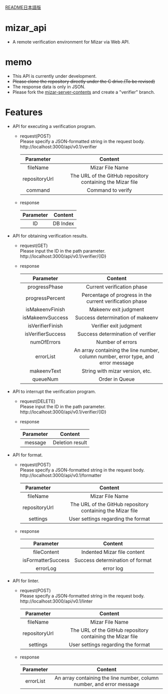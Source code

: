 [README日本語版](https://github.com/cIel104/mizar_api/blob/main/README-ja.md)
# mizar_api


* A remote verification environment for Mizar via Web API.
# memo
* This API is currently under development.
* ~~Please clone the repository directly under the C drive.(To be revised)~~
* The response data is only in JSON.
* Please fork the [mizar-server-contents](https://github.com/mimosa-project/mizar-server-contents) and create a "verifier" branch.
# Features
* API for executing a verification program.
  * request(POST)  
  Please specify a JSON-formatted string in the request body.  
    http://localhost:3000/api/v0.1/verifier
  
    |Parameter|Content|
    |:---:|:---:|
    |fileName|Mizar File Name|
    |repositoryUrl|The URL of the GitHub repository containing the Mizar file|
    |command|Command to verify|
  * response
  
    |Parameter|Content|
    |:---:|:---:|
    |ID|DB Index|
* API for obtaining verification results.
  * request(GET)  
  Please input the ID in the path parameter.  
    http://localhost:3000/api/v0.1/verifier/{ID}
  * response
 
    |Parameter|Content|
    |:---:|:---:|
    |progressPhase|Current verification phase|
    |progressPercent|Percentage of progress in the current verification phase|
    |isMakeenvFinish|Makeenv exit judgment|
    |isMakeenvSuccess|Success determination of makeenv|
    |isVerifierFinish|Verifier exit judgment|
    |isVerifierSuccess|Success determination of verifier|
    |numOfErrors|Number of errors|
    |errorList|An array containing the line number, column number, error type, and error message|
    |makeenvText|String with mizar version, etc.|
    |queueNum|Order in Queue|

* API to interrupt the verification program.
  * request(DELETE)  
  Please input the ID in the path parameter.  
    http://localhost:3000/api/v0.1/verifier/{ID}
  * response

    |Parameter|Content|
    |:---:|:---:|
    |message|Deletion result|
    
* API for format.
  * request(POST)  
  Please specify a JSON-formatted string in the request body.  
    http://localhost:3000/api/v0.1/formatter
  
    |Parameter|Content|
    |:---:|:---:|
    |fileName|Mizar File Name|
    |repositoryUrl|The URL of the GitHub repository containing the Mizar file|
    |settings|User settings regarding the format|
  * response
    
    |Parameter|Content|
    |:---:|:---:|
    |fileContent|Indented Mizar file content|
    |isFormatterSuccess|Success determination of format|
    |errorLog|error log|

* API for linter.
  * request(POST)  
  Please specify a JSON-formatted string in the request body.  
    http://localhost:3000/api/v0.1/linter
  
    |Parameter|Content|
    |:---:|:---:|
    |fileName|Mizar File Name|
    |repositoryUrl|The URL of the GitHub repository containing the Mizar file|
    |settings|User settings regarding the format|
  * response
    
    |Parameter|Content|
    |:---:|:---:|
    |errorList|An array containing the line number, column number, and error message|
